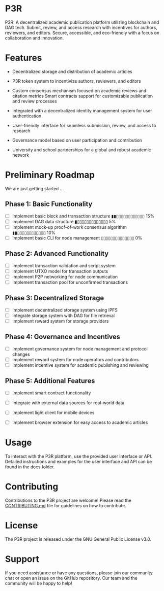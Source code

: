 # P3R
P3R: A decentralized academic publication platform utilizing blockchain and DAG tech. Submit, review, and access research with incentives for authors, reviewers, and editors. Secure, accessible, and eco-friendly with a focus on collaboration and innovation.

# Features
- Decentralized storage and distribution of academic articles

- P3R token system to incentivize authors, reviewers, and editors

- Custom consensus mechanism focused on academic reviews and citation metrics
Smart contracts support for customizable publication and review processes

- Integrated with a decentralized identity management system for user authentication

- User-friendly interface for seamless submission, review, and access to research

- Governance model based on user participation and contribution

- University and school partnerships for a global and robust academic network

# Preliminary Roadmap

We are just getting started ...

## Phase 1: Basic Functionality
- [ ] Implement basic block and transaction structure     ▮▮▯▯▯▯▯▯▯▯▯▯▯▯ 15%
- [ ] Implement DAG data structure                        ▮▯▯▯▯▯▯▯▯▯▯▯▯▯ 5%
- [ ] Implement mock-up proof-of-work consensus algorithm ▮▮▯▯▯▯▯▯▯▯▯▯▯▯ 10%
- [ ] Implement basic CLI for node management             ▯▯▯▯▯▯▯▯▯▯▯▯▯▯ 0%

## Phase 2: Advanced Functionality
- [ ] Implement transaction validation and script system
- [ ] Implement UTXO model for transaction outputs
- [ ] Implement P2P networking for node communication
- [ ] Implement transaction pool for unconfirmed transactions

## Phase 3: Decentralized Storage
- [ ] Implement decentralized storage system using IPFS
- [ ] Integrate storage system with DAG for file retrieval
- [ ] Implement reward system for storage providers

## Phase 4: Governance and Incentives
- [ ] Implement governance system for node management and protocol changes
- [ ] Implement reward system for node operators and contributors
- [ ] Implement incentive system for academic publishing and reviewing

## Phase 5: Additional Features
- [ ] Implement smart contract functionality
- [ ] Integrate with external data sources for real-world data
- [ ] Implement light client for mobile devices
- [ ] Implement browser extension for easy access to academic articles


# Usage
To interact with the P3R platform, use the provided user interface or API. Detailed instructions and examples for the user interface and API can be found in the docs folder.

# Contributing
Contributions to the P3R project are welcome! Please read the [CONTRIBUTING.md](CONTRIBUTING.md) file for guidelines on how to contribute.

# License
The P3R project is released under the GNU General Public License v3.0.

# Support
If you need assistance or have any questions, please join our community chat or open an issue on the GitHub repository. Our team and the community will be happy to help!
